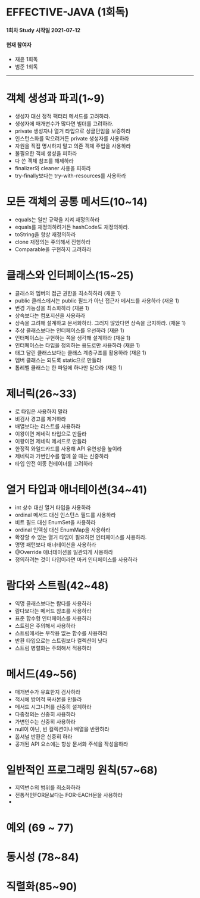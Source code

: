 # EFFECTIVE-JAVA (1회독)

#### 1회차 Study 시작일 2021-07-12

#### 현재 참여자
- 재윤 1회독
- 범준 1회독

---

# 객체 생성과 파괴(1~9)
- 생성자 대신 정적 팩터리 메서드를 고려하라.
- 생성자에 매개변수가 많다면 빌더를 고려하라.
- private 생성자나 열거 타입으로 싱글턴임을 보증하라
- 인스턴스화를 막으려거든 private 생성자를 사용하라
- 자원을 직접 명시하지 말고 의존 객체 주입을 사용하라
- 불필요한 객체 생성을 피하라
- 다 쓴 객체 참조를 해제하라
- finalizer와 cleaner 사용을 피하라
- try-finally보다는 try-with-resources를 사용하라

# 모든 객체의 공통 메서드(10~14)
- equals는 일반 규약을 지켜 재정의하라
- equals를 재정의하려거든 hashCode도 재정의하라.
- toString을 항상 재정의하라
- clone 재정의는 주의해서 진행하라
- Comparable을 구현하지 고려하라

# 클래스와 인터페이스(15~25)
- 클래스와 멤버의 접근 권한을 최소하하라 (재윤 1)
- public 클래스에서는 public 필드가 아닌 접근자 메서드를 사용하라 (재윤 1)
- 변경 가능성을 최소화하라 (재윤 1)
- 상속보다는 컴포지션을 사용하라
- 상속을 고려해 설계하고 문서화하라. 그러지 않았다면 상속을 금지하라. (재윤 1)
- 추상 클래스보다는 인터페이스를 우선하라 (재윤  1)
- 인터페이스는 구현하는 쪽을 생각해 설계하라 (재윤 1)
- 인터페이스는 타입을 정의하는 용도로만 사용하라 (재윤 1)
- 태그 달린 클래스보다는 클래스 계층구조를 활용하라 (재윤 1)
- 멤버 클래스는 되도록 static으로 만들라 
- 톱레벨 클래스는 한 파일에 하나만 담으라 (재윤 1)

# 제너릭(26~33)
- 로 타입은 사용하지 말라
- 비검사 경고를 제거하라
- 배열보다는 리스트를 사용하라
- 이왕이면 제네릭 타입으로 만들라
- 이왕이면 제네릭 메서드로 만들라
- 한정적 와일드카드를 사용해 API 유연성을 높이라
- 제네릭과 가변인수를 함께 쓸 때는 신중하라
- 타입 안전 이종 컨테이너를 고려하라

# 열거 타입과 애너테이션(34~41)
- int 상수 대신 열거 타입을 사용하라
- ordinal 메서드 대신 인스턴스 필드를 사용하라
- 비트 필드 대신 EnumSet을 사용하라
- ordinal 인덱싱 대신 EnumMap을 사용하라
- 확장할 수 있는 열거 타입이 필요하면 인터페이스를 사용하라.
- 명명 패턴보다 애너테이션을 사용하라
- @Override 애너테이션을 일관되게 사용하라
- 정의하려는 것이 타입이라면 마커 인터페이스를 사용하라

# 람다와 스트림(42~48)
- 익명 클래스보다는 람다를 사용하라
- 람다보다는 메서드 참조를 사용하라
- 표준 함수형 인터페이스를 사용하라
- 스트림은 주의해서 사용하라
- 스트림에서는 부작용 없는 함수를 사용하라
- 반환 타입으로는 스트림보다 컬렉션이 낫다
- 스트림 병렬화는 주의해서 적용하라

# 메서드(49~56)
- 매개변수가 유효한지 검사하라
- 적시에 방어적 복사본을 만들라
- 메서드 시그니처를 신중히 설계하라
- 다중정의는 신중히 사용하라
- 가변인수는 신중히 사용하라
- null이 아닌, 빈 컬렉션이나 배열을 반환하라
- 옵셔널 반환은 신중히 하라
- 공개된 API 요소에는 항상 문서화 주석을 작성을하라

# 일반적인 프로그래밍 원칙(57~68)
- 지역변수의 범위를 최소화하라
- 전통적인FOR문보다는 FOR-EACH문을 사용하라
-  

# 예외 (69 ~ 77)

# 동시성 (78~84)
# 직렬화(85~90)
